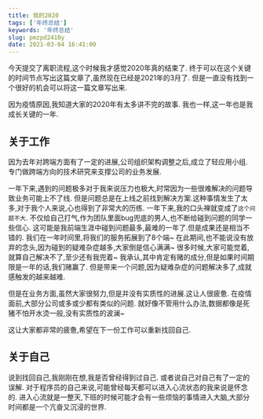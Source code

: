 ```yaml
---
title: 我的2020
tags: ['年终总结']
keywords: '年终总结'
slug: pmzpd2410y
date: 2021-03-04 16:41:00
---
```


今天提交了离职流程,这个时候我才感觉2020年真的结束了.
终于可以在这个关键的时间节点写出这篇文章了,虽然现在已经是2021年的3月了.
但是一直没有找到一个很好的机会可以将这一篇文章写出来.

因为疫情原因,我知道大家的2020年有太多讲不完的故事.
我也一样,这一年也是我成长关键的一年.

## 关于工作

因为去年对跨端方面有了一定的进展,公司组织架构调整之后,成立了轻应用小组.
专门做跨端方向的技术研究来支撑公司的业务发展.

一年下来,遇到的问题极多对于我来说压力也极大,时常因为一些很难解决的问题导致业务可能上不了线.
但是问题总是在上线之前找到解决方案.这种事情发生了太多,对于我个人来说,心也得到了非常大的历练.
一年下来,我的口头禅就变成了`这个问题不大`.
不仅给自己打气,作为团队里面bug兜底的男人,也不断给碰到问题的同学一些信心.
这可能是我前端生涯中碰到问题最多,最难的一年了.但是成果还是相当不错的.
我们在一年时间里,将我们的服务拓展到了8个端~ 
在此期间,也不能说没有放弃的念头,因为碰到的疑难杂症越多,大家倒是信心满满~
很多时候,大家可能觉着,就算自己解决不了,至少还有我兜着~
我承认,其中肯定有赌的成分,但是如果时间期限是一年的话,我们赌赢了.
但是带来一个问题,因为疑难杂症的问题解决多了,成就感触发的越来越难.

但是在业务方面,虽然大家很努力,但是并没有实质性的进展.这让人很疲惫.
在疫情面前,大部分公司或多或少都有类似的问题.
就好像不管用什么办法,数据都像是死猪不怕开水烫一般,没有实质性的波澜~

这让大家都非常的疲惫,希望在下一份工作可以重新找回自己.



## 关于自己

说到找回自己,我刚刚在想,我是否曾经得到过自己.
或者说自己对自己有了一定的误解. 
对于程序员的自己来说,可能曾经每天都可以进入心流状态的我来说是怀念的.
进入心流就是一整天,下班的时候可能才会有一些烦恼的事情进入大脑,大部分时间都是一个亢奋又沉浸的世界.





